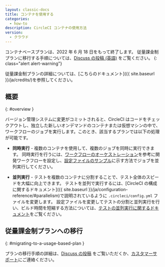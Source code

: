 ```yaml
---
layout: classic-docs
title: コンテナを使用する
categories:
  - how-to
description: CircleCI コンテナの使用方法
version:
  - クラウド
---
```


コンテナベースプランは、2022 年 6 月 18 日をもって終了します。 従量課金制プランに移行する手順については、[Discuss の投稿 (英語)](https://discuss.circleci.com/t/migrating-from-a-container-paid-plan-to-a-usage-based-plan/42938/1) をご覧ください。
{: class="alert alert-warning"}

従量課金制プランの詳細については、[こちらのドキュメント]({{ site.baseurl }}/ja/credits/)を参照してください。

## 概要
{: #overview }

バージョン管理システムに変更がコミットされると、CircleCI はコードをチェックアウトし、独立した新しいオンデマンドのコンテナまたは仮想マシンの中で、ワークフローのジョブを実行します。このとき、該当するプランでは以下の処理が可能です。

- **同時実行** - 複数のコンテナを使用して、複数のジョブを同時に実行できます。 同時実行を行うには、[ワークフローのオーケストレーション]({{site.baseurl}}/ja/workflows/)を参考に開発ワークフローを設定し、[設定ファイルのサンプル]({{site.baseurl}}/ja/sample-config/#concurrent-workflow)に示す方法でジョブを並列実行してください。

- **並列実行** - テストを複数のコンテナに分割することで、テスト全体のスピードを大幅に向上できます。 テストを並列で実行するには、[CircleCI の構成に関するドキュメント]({{ site.baseurl }}/ja/configuration-reference/#parallelism)で説明されているように `.circleci/config.yml` ファイルを変更します。 設定ファイルを変更してテストの分割と並列実行を行い、ビルド時間を短縮する方法については、[テストの並列実行に関するドキュメント]({{site.baseurl}}/ja/parallelism-faster-jobs/)をご覧ください。

## 従量課金制プランへの移行
{: #migrating-to-a-usage-based-plan }

プランの移行手順の詳細は、[Discuss の投稿](https://discuss.circleci.com/t/circleci/43635) をご覧いただくか、[カスタマーサポート](mailto:cs@circleci.com)にご連絡ください。
